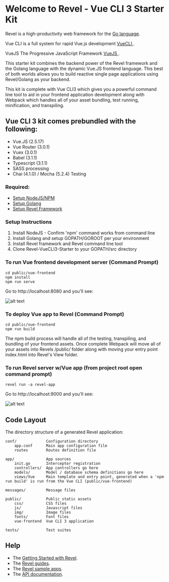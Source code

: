 # Welcome to Revel - Vue CLI 3 Starter Kit

Revel is a high-productivity web framework for the [Go language](http://www.golang.org/).

Vue CLI is a full system for rapid Vue.js development [VueCLI ](https://cli.vuejs.org/).

VueJS The Progressive JavaScript Framework [VueJS ](https://vuejs.org/).

This starter kit combines the backend power of the Revel framework and the Golang language with the dynamic Vue.JS frontend language. This best of both worlds allows you to build reactive single page applications using Revel/Golang as your backend.

This kit is complete with Vue CLI3 which gives you a powerful command line tool to aid in your frontend application development along with Webpack which handles all of your asset bundling, test running, minification, and transpiling.

## Vue CLI 3 kit comes prebundled with the following:

* Vue.JS  (2.5.17)
* Vue Router (3.0.1)
* Vuex (3.0.1)
* Babel (3.1.1)
* Typescript (3.1.1)
* SASS processing
* Chai (4.1.0) / Mocha (5.2.4) Testing

### Required:

* [Setup NodeJS/NPM](https://www.npmjs.com/get-npm)
* [Setup Golang](https://golang.org/doc/install)
* [Setup Revel Framework](https://revel.github.io/tutorial/gettingstarted.html)

### Setup Instructions
1. Install NodeJS - Confirm 'npm' command works from command line
2. Install Golang and setup GOPATH/GOROOT per your environment
3. Install Revel framework and Revel command line tool
4. Clone Revel-VueCLI3-Starter to your GOPATH/src directory
 
### To run Vue frontend development server (Command Prompt)

    cd public/vue-frontend
    npm install
    npm run serve

Go to http://localhost:8080 and you'll see:
       
![alt text](https://i.stack.imgur.com/e1SvV.png)


### To deploy Vue app to Revel (Command Prompt)

    cd public/vue-frontend
    npm run build

The npm build process will handle all of the testing, transpiling, and bundling of your frontend assets. Once complete Webpack will move all of your assets into Revels /public/ folder along with moving your entry point index.html into Revel's View folder.


### To run Revel server w/Vue app (from project root open command prompt)
 
    revel run -a revel-app

Go to http://localhost:9000 and you'll see:
       
![alt text](https://i.stack.imgur.com/e1SvV.png)


## Code Layout

The directory structure of a generated Revel application:

    conf/             Configuration directory
        app.conf      Main app configuration file
        routes        Routes definition file

    app/              App sources
        init.go       Interceptor registration
        controllers/  App controllers go here
        models/       Model / database schema definitions go here  
        views/Vue     Main template and entry point, generated when a 'npm run build' is run from the Vue CLI (public/vue-frontend)

    messages/         Message files

    public/           Public static assets
        css/          CSS files
        js/           Javascript files
        img/          Image files
        fonts/        Font files
        vue-frontend  Vue CLI 3 application

    tests/            Test suites


## Help

* The [Getting Started with Revel](http://revel.github.io/tutorial/gettingstarted.html).
* The [Revel guides](http://revel.github.io/manual/index.html).
* The [Revel sample apps](http://revel.github.io/examples/index.html).
* The [API documentation](https://godoc.org/github.com/revel/revel).

